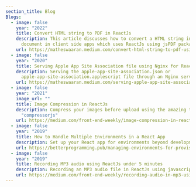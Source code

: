 ```yaml
---
section_title: Blog
Blogs:
  - image: false
    year: "2022"
    title: Convert HTML string to PDF in ReactJs
    description: This article discusses how to convert a HTML string into a PDF
      document in client side apps which uses ReactJs using jsPDF package.
    url: https://matheswaaran.medium.com/convert-html-string-to-pdf-using-jspdf-in-reactjs-255aba2d76a2
  - image: false
    year: "2020"
    title: Serving Apple App Site Association file using Nginx for React Apps
    description: Serving the apple-app-site-association.json or
      apple-app-site-association.applescript file through an Nginx server.
    url: https://matheswaaran.medium.com/serving-apple-app-site-association-file-using-nginx-for-react-apps-89b2d48a9fa4
  - image: false
    year: "2021"
    image_url: ""
    title: Image Compression in ReactJs
    description: Compress your images before upload using the amazing tool called
      "compressorjs"
    url: https://medium.com/front-end-weekly/image-compression-in-reactjs-a07ec0066b24
  - image: false
    year: "2019"
    title: How to Handle Multiple Environments in a React App
    description: Set up your React app for environments beyond development and production.
    url: https://betterprogramming.pub/managing-environments-for-provisional-builds-with-react-app-1fb411e3597
  - image: false
    year: "2019"
    title: Recording MP3 audio using ReactJs under 5 minutes
    description: Recording an MP3 audio file in ReactJs using javascript in under 5 minutes.
    url: https://medium.com/front-end-weekly/recording-audio-in-mp3-using-reactjs-under-5-minutes-5e960defaf10
---
```

